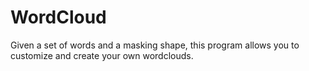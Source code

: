 # WordCloud
Given a set of words and a masking shape, this program allows you to customize and create your own wordclouds.
